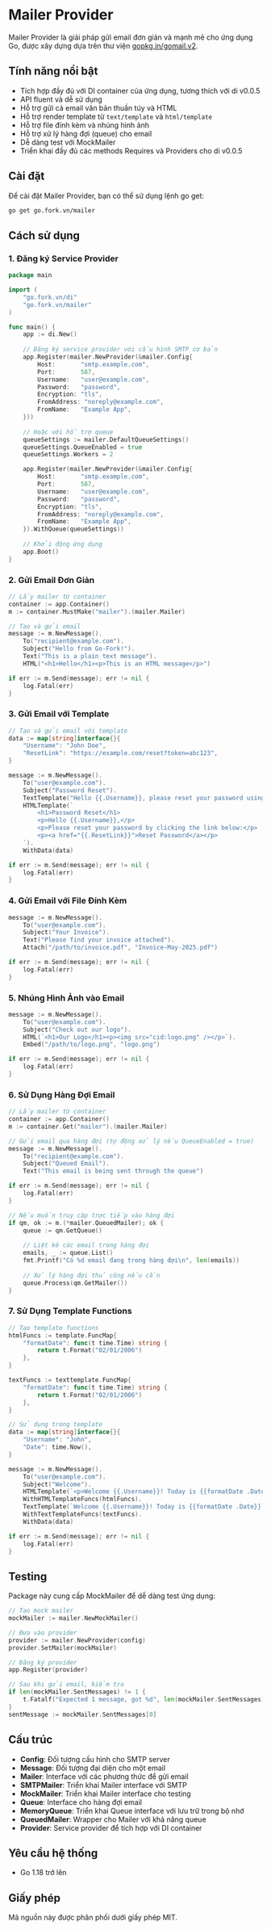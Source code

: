 # Mailer Provider

Mailer Provider là giải pháp gửi email đơn giản và mạnh mẽ cho ứng dụng Go, được xây dựng dựa trên thư viện [gopkg.in/gomail.v2](https://gopkg.in/gomail.v2).

## Tính năng nổi bật

- Tích hợp đầy đủ với DI container của ứng dụng, tương thích với di v0.0.5
- API fluent và dễ sử dụng
- Hỗ trợ gửi cả email văn bản thuần túy và HTML
- Hỗ trợ render template từ `text/template` và `html/template`
- Hỗ trợ file đính kèm và nhúng hình ảnh
- Hỗ trợ xử lý hàng đợi (queue) cho email
- Dễ dàng test với MockMailer
- Triển khai đầy đủ các methods Requires và Providers cho di v0.0.5

## Cài đặt

Để cài đặt Mailer Provider, bạn có thể sử dụng lệnh go get:

```bash
go get go.fork.vn/mailer
```

## Cách sử dụng

### 1. Đăng ký Service Provider

```go
package main

import (
    "go.fork.vn/di"
    "go.fork.vn/mailer"
)

func main() {
    app := di.New()
    
    // Đăng ký service provider với cấu hình SMTP cơ bản
    app.Register(mailer.NewProvider(&mailer.Config{
        Host:       "smtp.example.com",
        Port:       587,
        Username:   "user@example.com",
        Password:   "password",
        Encryption: "tls",
        FromAddress: "noreply@example.com",
        FromName:   "Example App",
    }))
    
    // Hoặc với hỗ trợ queue
    queueSettings := mailer.DefaultQueueSettings()
    queueSettings.QueueEnabled = true
    queueSettings.Workers = 2

    app.Register(mailer.NewProvider(&mailer.Config{
        Host:       "smtp.example.com",
        Port:       587,
        Username:   "user@example.com",
        Password:   "password",
        Encryption: "tls",
        FromAddress: "noreply@example.com",
        FromName:   "Example App",
    }).WithQueue(queueSettings))
    
    // Khởi động ứng dụng
    app.Boot()
}
```

### 2. Gửi Email Đơn Giản

```go
// Lấy mailer từ container
container := app.Container()
m := container.MustMake("mailer").(mailer.Mailer)

// Tạo và gửi email
message := m.NewMessage().
    To("recipient@example.com").
    Subject("Hello from Go-Fork!").
    Text("This is a plain text message").
    HTML("<h1>Hello</h1><p>This is an HTML message</p>")

if err := m.Send(message); err != nil {
    log.Fatal(err)
}
```

### 3. Gửi Email với Template

```go
// Tạo và gửi email với template
data := map[string]interface{}{
    "Username": "John Doe",
    "ResetLink": "https://example.com/reset?token=abc123",
}

message := m.NewMessage().
    To("user@example.com").
    Subject("Password Reset").
    TextTemplate("Hello {{.Username}}, please reset your password using this link: {{.ResetLink}}").
    HTMLTemplate(`
        <h1>Password Reset</h1>
        <p>Hello {{.Username}},</p>
        <p>Please reset your password by clicking the link below:</p>
        <p><a href="{{.ResetLink}}">Reset Password</a></p>
    `).
    WithData(data)

if err := m.Send(message); err != nil {
    log.Fatal(err)
}
```

### 4. Gửi Email với File Đính Kèm

```go
message := m.NewMessage().
    To("user@example.com").
    Subject("Your Invoice").
    Text("Please find your invoice attached").
    Attach("/path/to/invoice.pdf", "Invoice-May-2025.pdf")

if err := m.Send(message); err != nil {
    log.Fatal(err)
}
```

### 5. Nhúng Hình Ảnh vào Email

```go
message := m.NewMessage().
    To("user@example.com").
    Subject("Check out our logo").
    HTML(`<h1>Our Logo</h1><p><img src="cid:logo.png" /></p>`).
    Embed("/path/to/logo.png", "logo.png")

if err := m.Send(message); err != nil {
    log.Fatal(err)
}
```

### 6. Sử Dụng Hàng Đợi Email

```go
// Lấy mailer từ container
container := app.Container()
m := container.Get("mailer").(mailer.Mailer)

// Gửi email qua hàng đợi (tự động xử lý nếu QueueEnabled = true)
message := m.NewMessage().
    To("recipient@example.com").
    Subject("Queued Email").
    Text("This email is being sent through the queue")

if err := m.Send(message); err != nil {
    log.Fatal(err)
}

// Nếu muốn truy cập trực tiếp vào hàng đợi
if qm, ok := m.(*mailer.QueuedMailer); ok {
    queue := qm.GetQueue()
    
    // Liệt kê các email trong hàng đợi
    emails, _ := queue.List()
    fmt.Printf("Có %d email đang trong hàng đợi\n", len(emails))
    
    // Xử lý hàng đợi thủ công nếu cần
    queue.Process(qm.GetMailer())
}
```

### 7. Sử Dụng Template Functions

```go
// Tạo template functions
htmlFuncs := template.FuncMap{
    "formatDate": func(t time.Time) string {
        return t.Format("02/01/2006")
    },
}

textFuncs := texttemplate.FuncMap{
    "formatDate": func(t time.Time) string {
        return t.Format("02/01/2006")
    },
}

// Sử dụng trong template
data := map[string]interface{}{
    "Username": "John",
    "Date": time.Now(),
}

message := m.NewMessage().
    To("user@example.com").
    Subject("Welcome").
    HTMLTemplate(`<p>Welcome {{.Username}}! Today is {{formatDate .Date}}</p>`).
    WithHTMLTemplateFuncs(htmlFuncs).
    TextTemplate(`Welcome {{.Username}}! Today is {{formatDate .Date}}`).
    WithTextTemplateFuncs(textFuncs).
    WithData(data)

if err := m.Send(message); err != nil {
    log.Fatal(err)
}
```

## Testing

Package này cung cấp MockMailer để dễ dàng test ứng dụng:

```go
// Tạo mock mailer
mockMailer := mailer.NewMockMailer()

// Đưa vào provider
provider := mailer.NewProvider(config)
provider.SetMailer(mockMailer)

// Đăng ký provider
app.Register(provider)

// Sau khi gửi email, kiểm tra
if len(mockMailer.SentMessages) != 1 {
    t.Fatalf("Expected 1 message, got %d", len(mockMailer.SentMessages))
}
sentMessage := mockMailer.SentMessages[0]
```

## Cấu trúc

- **Config**: Đối tượng cấu hình cho SMTP server
- **Message**: Đối tượng đại diện cho một email
- **Mailer**: Interface với các phương thức để gửi email
- **SMTPMailer**: Triển khai Mailer interface với SMTP
- **MockMailer**: Triển khai Mailer interface cho testing
- **Queue**: Interface cho hàng đợi email
- **MemoryQueue**: Triển khai Queue interface với lưu trữ trong bộ nhớ
- **QueuedMailer**: Wrapper cho Mailer với khả năng queue
- **Provider**: Service provider để tích hợp với DI container

## Yêu cầu hệ thống

- Go 1.18 trở lên

## Giấy phép

Mã nguồn này được phân phối dưới giấy phép MIT.
